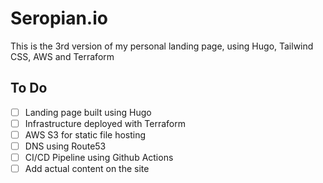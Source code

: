 # Seropian.io
This is the 3rd version of my personal landing page, using Hugo, Tailwind CSS, AWS and Terraform

## To Do
- [ ] Landing page built using Hugo
- [ ] Infrastructure deployed with Terraform
- [ ] AWS S3 for static file hosting
- [ ] DNS using Route53
- [ ] CI/CD Pipeline using Github Actions
- [ ] Add actual content on the site
